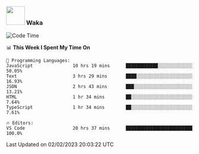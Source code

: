 ### <img src="https://media.giphy.com/media/VgCDAzcKvsR6OM0uWg/giphy.gif" width="50"> Waka

  <!--START_SECTION:waka-->
![Code Time](http://img.shields.io/badge/Code%20Time-1%2C244%20hrs%203%20mins-blue)

📊 **This Week I Spent My Time On** 

```text
💬 Programming Languages: 
JavaScript               10 hrs 19 mins      ████████████░░░░░░░░░░░░░   50.05% 
Text                     3 hrs 29 mins       ████░░░░░░░░░░░░░░░░░░░░░   16.93% 
JSON                     2 hrs 43 mins       ███░░░░░░░░░░░░░░░░░░░░░░   13.21% 
HTML                     1 hr 34 mins        ██░░░░░░░░░░░░░░░░░░░░░░░   7.64% 
TypeScript               1 hr 34 mins        ██░░░░░░░░░░░░░░░░░░░░░░░   7.61%

🔥 Editors: 
VS Code                  20 hrs 37 mins      █████████████████████████   100.0%

```


 Last Updated on 02/02/2023 20:03:22 UTC
<!--END_SECTION:waka-->
